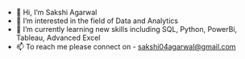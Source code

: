 - 👋 Hi, I’m Sakshi Agarwal
- 👀 I’m interested in the field of Data and Analytics
- 🌱 I’m currently learning new skills including SQL, Python, PowerBi, Tableau, Advanced Excel
- 📫 To reach me please connect on - sakshi04agarwal@gmail.com

<!---
Sakshiag04/Sakshiag04 is a ✨ special ✨ repository because its `README.md` (this file) appears on your GitHub profile.
You can click the Preview link to take a look at your changes.
--->
